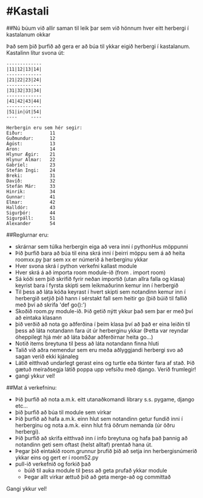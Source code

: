 #Kastali
=======

##Nú búum við allir saman til leik þar sem við hönnum hver eitt herbergi í kastalanum okkar

Það sem þið þurfið að gera er að búa til ykkar eigið herbergi í kastalanum. Kastalinn lítur svona út:
```
-------------
|11|12|13|14|
-------------
|21|22|23|24|
-------------
|31|32|33|34|
-------------
|41|42|43|44|
-------------
|51|in|út|54|
----     ----

Herbergin eru sem hér segir:
Eiður:			11
Guðmundur:		12
Ágúst:			13
Aron:			14
Hlynur Ægir:	21
Hlynur Almar:	22
Gabríel:		23
Stefán Ingi:	24
Breki:			31
Davíð:			32
Stefán Már:		33
Hinrik:			34
Gunnar:			41
Elmar:			42
Halldór:		43
Sigurþór:		44
Sigurpáll:		51
Alexander		54
```
##Reglurnar eru:

- skrárnar sem túlka herbergin eiga að vera inni í pythonHus möppunni
- Þið þurfið bara að búa til eina skrá inni í þeirri möppu sem á að heita roomxx.py þar sem xx er númerið á herberginu ykkar
- Hver svona skrá í python verkefni kallast module
- Hver skrá á að importa room module-ið (from . import room)
- Sá kóði sem þið skrifið fyrir neðan importið (utan allra falla og klasa) keyrist bara í fyrsta skipti sem leikmaðurinn kemur inn í herbergið
- Til þess að láta kóða keyrast í hvert skipti sem notandinn kemur inn í herbergið setjið þið hann í sérstakt fall sem heitir go (þið búið til fallið með því að skrifa 'def go():')
- Skoðið room.py module-ið. Þið getið nýtt ykkur það sem þar er með því að eintaka klasann
- þið verðið að nota go aðferðina í þeim klasa því að það er eina leiðin til þess að láta notandann fara út úr herberginu ykkar (Þetta var reyndar óheppilegt hjá mér að láta báðar aðferðirnar heita go...)
- Notið items breytuna til þess að láta notandann finna hluti
- Talið við aðra nemendur sem eru meða aðlyggjandi herbergi svo að sagan verið ekki kjánaleg
- Látið eitthvað undarlegt gerast eins og turtle eða tkinter fara af stað. Þið gætuð meiraðsegja látið poppa upp vefsíðu með django. Verið frumlegir!
- gangi ykkur vel!

##Mat á verkefninu:

* Þið þurfið að nota a.m.k. eitt utanaðkomandi library s.s. pygame, django etc...
* þið þurfið að búa til module sem virkar
* Þið þurfið að hafa a.m.k. einn hlut sem notandinn getur fundið inni í herberginu og nota a.m.k. einn hlut frá öðrum nemanda (úr öðru herbergi).
* Þið þurfið að skrifa eitthvað inn í info breytuna og hafa það þannig að notandinn geti sem oftast (helst alltaf) prentað hana út.
* Þegar þið eintakið room.grunnur þrufið þið að setja inn herbergisnúmerið ykkar eins og gert er í room52.py
* pull-ið verkefnið og forkið það
	* búið til auka module til þess að geta prufað ykkar module
	* Þegar allt virkar ættuð þið að geta merge-að og committað

Gangi ykkur vel!
